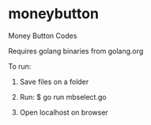 # moneybutton
Money Button Codes

Requires golang binaries from golang.org

To run:

1. Save files on a folder
2. Run: 
    $ go run mbselect.go
    
3. Open localhost on browser

